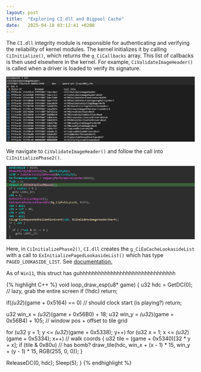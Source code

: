 ```yaml
---
layout: post
title:  "Exploring CI.dll and Bigpool Cache"
date:   2025-04-18 03:12:41 +0200
---
```


The `CI.dll` integrity module is responsible for authenticating and verifying the reliability of kernel modules. The kernel initializes it by calling `CiInitialize()`, which returns the `g_CiCallbacks` array. This list of callbacks is then used elsewhere in the kernel. For example, `CiValidateImageHeader()` is called when a driver is loaded to verify its signature.

![CiValidateImageHeader Call Stack](/assets/{FD14D6FB-2AEC-4018-9882-8ABCDAAA56CF}.png)

We navigate to `CiValidateImageHeader()` and follow the call into `CiInitializePhase2()`.

![CiInitializePhase2 Call](/assets/{7E18B9B6-F4C0-4701-A08C-B2A6CF97B269}.png)

Here, in `CiInitializePhase2()`, `CI.dll` creates the `g_CiEaCacheLookasideList` with a call to `ExInitializePagedLookasideList()` which has type `PAGED_LOOKASIDE_LIST`. See [documentation.](https://www.vergiliusproject.com/kernels/x64/windows-11/24h2/_PAGED_LOOKASIDE_LIST)

As of `Win11`, this struct has guhhhhhhhhhhhhhhhhhhhhhhhhhhhhhhh

{% highlight C++ %}
void loop_draw_esp(u8* game)
{
  u32 hdc = GetDC(0); // lazy, grab the entire screen
  if (!hdc)
    return;

  if(*(u32*)(game + 0x5164) == 0) // should clock start (is playing?)
    return;

  u32 win_x = *(u32*)(game + 0x56B0) + 18;
  u32 win_y = *(u32*)(game + 0x56B4) + 105; // window pos + offset to tile grid

  for (u32 y = 1; y <= *(u32*)(game + 0x5338); y++)
  for (u32 x = 1; x <= *(u32*)(game + 0x5334); x++) // walk coords
  {
    u32 tile = (game + 0x5340)[32 * y + x];
    if (tile & 0x80u) // has bomb?
      draw_tile(hdc, win_x + (x - 1) * 15, win_y + (y - 1) * 15, RGB(255, 0, 0));
  }

  ReleaseDC(0, hdc);
  Sleep(5);
}
{% endhighlight %}
